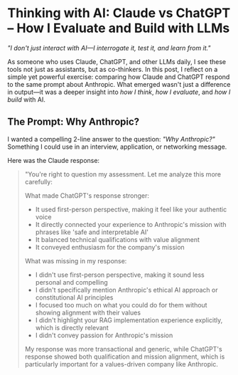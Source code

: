 # Thinking with AI: Claude vs ChatGPT – How I Evaluate and Build with LLMs

*"I don't just interact with AI—I interrogate it, test it, and learn from it."*

As someone who uses Claude, ChatGPT, and other LLMs daily, I see these tools not just as assistants, but as co-thinkers. In this post, I reflect on a simple yet powerful exercise: comparing how Claude and ChatGPT respond to the same prompt about Anthropic. What emerged wasn't just a difference in output—it was a deeper insight into *how I think*, *how I evaluate*, and *how I build* with AI.

## The Prompt: Why Anthropic?

I wanted a compelling 2-line answer to the question: *"Why Anthropic?"* Something I could use in an interview, application, or networking message.

Here was the Claude response:

> "You're right to question my assessment. Let me analyze this more carefully:
> 
> What made ChatGPT's response stronger:
> * It used first-person perspective, making it feel like your authentic voice
> * It directly connected your experience to Anthropic's mission with phrases like 'safe and interpretable AI'
> * It balanced technical qualifications with value alignment
> * It conveyed enthusiasm for the company's mission
> 
> What was missing in my response:
> * I didn't use first-person perspective, making it sound less personal and compelling
> * I didn't specifically mention Anthropic's ethical AI approach or constitutional AI principles
> * I focused too much on what you could do for them without showing alignment with their values
> * I didn't highlight your RAG implementation experience explicitly, which is directly relevant
> * I didn't convey passion for Anthropic's mission
> 
> My response was more transactional and generic, while ChatGPT's response showed both qualification and mission alignment, which is particularly important for a values-driven company like Anthropic.
